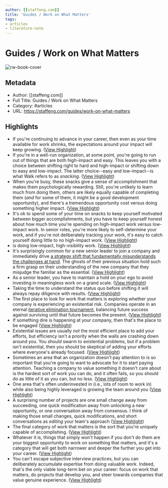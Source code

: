 ```yaml
---
author: [[staffeng.com]]
title: 'Guides / Work on What Matters'
tags: 
- articles
- literature-note
---
```

# Guides / Work on What Matters

![rw-book-cover](https://staffeng.com/StaffEngSocialShare.jpg)

## Metadata
- Author: [[staffeng.com]]
- Full Title: Guides / Work on What Matters
- Category: #articles
- URL: https://staffeng.com/guides/work-on-what-matters

## Highlights
- If you're continuing to advance in your career, then even as your time available for work shrinks, the expectations around your impact will keep growing. ([View Highlight](https://read.readwise.io/read/01grynq5kd14wkx58w0wx7kdgy))
- If you're in a well-run organization, at some point, you're going to run out of things that are both high-impact and easy. This leaves you with a choice between shifting right to hard and high-impact or shifting down to easy and low-impact. The latter choice--easy and low-impact--is what Walk refers to as *snacking*. ([View Highlight](https://read.readwise.io/read/01gryntktdj6bnf6wzyhw42acv))
- When you're busy, these snacks give a sense of accomplishment that makes them psychologically rewarding. Still, you're unlikely to learn much from doing them, others are likely equally capable of completing them (*and* for some of them, it might be a good development opportunity), and there's a tremendous opportunity cost versus doing something higher impact. ([View Highlight](https://read.readwise.io/read/01grynvgdsndf2q85kc66qvf1q))
- It's ok to spend some of your time on snacks to keep yourself motivated between bigger accomplishments, but you have to keep yourself honest about how much time you're spending on high-impact work versus low-impact work. In senior roles, you're more likely to self-determine your work, and if you're not deliberately tracking your work, it's easy to catch yourself doing little to no high-impact work. ([View Highlight](https://read.readwise.io/read/01grynvy4gf9h0s485twwy3e76))
- is doing low-impact, high-visibility work. ([View Highlight](https://read.readwise.io/read/01gryp1k5aen1e6ft1cyctnm6h))
- It's surprisingly common for a new senior leader to join a company and immediately drive [a strategy shift that fundamentally misunderstands the challenges at hand](https://lethain.com/grand-migration/). The ghosts of their previous situation hold such a firm grasp on their understanding of the new company that they misjudge the familiar as the essential. ([View Highlight](https://read.readwise.io/read/01gryq4bkrdj7masjygqkx2w3w))
- As a senior leader, you have to maintain a hold on your ego to avoid investing in meaningless work on a grand scale. ([View Highlight](https://read.readwise.io/read/01gryq4ydt42btkshg1qxyaedx))
- Taking the time to understand the status quo before shifting it will always repay diligence with results. ([View Highlight](https://read.readwise.io/read/01gryq58fdv2t8xpx1dmem38v5))
- The first place to look for work that matters is exploring whether your company is experiencing an existential risk. Companies operate in an eternal [iterative elimination tournament](https://lethain.com/iterative-elimination-tournaments/), balancing future success against surviving until that future becomes the present. ([View Highlight](https://read.readwise.io/read/01gryq71h8dtek8bq4kydjb048))
- If something dire is happening at your company, then that's the place to be engaged ([View Highlight](https://read.readwise.io/read/01gryq7jk7apg4xn44zyh06exm))
- Existential issues are usually *not* the most efficient place to add your efforts, but efficiency isn't a priority when the walls are crashing down around you. You *should* swarm to existential problems, but if a problem isn't existential, then you should be skeptical of adding your efforts where everyone's already focused. ([View Highlight](https://read.readwise.io/read/01gryqcegj01cw4c7dtqjfrdte))
- Sometimes an area that an organization doesn't pay attention to is so important that you're going to want to advocate for it to start paying attention. Teaching a company to value something it doesn't care about is the hardest sort of work you can do, and it often fails, so you should do as little of it as you can, but no less. ([View Highlight](https://read.readwise.io/read/01gryqh6wnex9wxgcsdpmfa20a))
- One area that's often underinvested in (i.e., lots of room to work in) while also being highly leveraged is growing the team around you ([View Highlight](https://read.readwise.io/read/01gryqk33facz6jv4g1ckr5t43))
- A surprising number of projects are one small change away from succeeding, one quick modification away from unlocking a new opportunity, or one conversation away from consensus. I think of making those small changes, quick modifications, and short conversations as *editing* your team's approach ([View Highlight](https://read.readwise.io/read/01gryqwkqb0zsk580dmgrth54q))
- The final category of work that matters is the sort that you're uniquely capable of accomplishing. ([View Highlight](https://read.readwise.io/read/01gryqyybdnhydzaqbsm6k7922))
- Whatever it is, things that simply won't happen if you don't do them are your biggest opportunity to work on something that matters, and it's a category that will get both narrower and deeper the further you get into your career. ([View Highlight](https://read.readwise.io/read/01gryqzavd1t0m81p3gf4j2efx))
- You can't escape subjective interview practices, but you can deliberately accumulate expertise from doing valuable work. Indeed, that's the only viable long-term bet on your career: focus on work that matters, do projects that develop you, and steer towards companies that value genuine experience. ([View Highlight](https://read.readwise.io/read/01gryr082akktwz19em7cqktzq))
